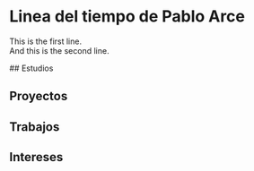 # Linea del tiempo de Pablo Arce
<p>This is the first line.<br>
And this is the second line.</p>
## Estudios

## Proyectos

## Trabajos

## Intereses 

